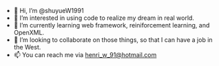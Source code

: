 - 👋 Hi, I’m @shuyueW1991
- 👀 I’m interested in using code to realize my dream in real world.
- 🌱 I’m currently learning web framework, reiniforcement learning, and OpenXML.
- 💞️ I’m looking to collaborate on those things, so that I can have a job in the West.
- 📫 You can reach me via henri_w_91@hotmail.com

<!---
shuyueW1991/shuyueW1991 is a ✨ special ✨ repository because its `README.md` (this file) appears on your GitHub profile.
You can click the Preview link to take a look at your changes.
--->
